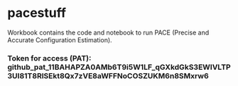 # pacestuff

Workbook contains the code and notebook to run PACE (Precise and Accurate Configuration Estimation).

### Token for access (PAT): 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

